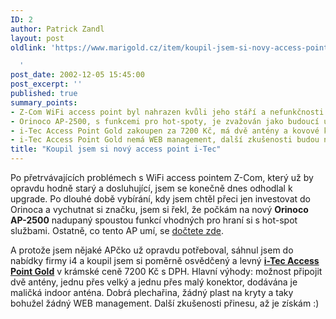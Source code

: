 ```yaml
---
ID: 2
author: Patrick Zandl
layout: post
oldlink: 'https://www.marigold.cz/item/koupil-jsem-si-novy-access-point-i-tec

  '
post_date: 2002-12-05 15:45:00
post_excerpt: ''
published: true
summary_points:
- Z-Com WiFi access point byl nahrazen kvůli jeho stáří a nefunkčnosti.
- Orinoco AP-2500, s funkcemi pro hot-spoty, je zvažován jako budoucí upgrade.
- i-Tec Access Point Gold zakoupen za 7200 Kč, má dvě antény a kovové kryty.
- i-Tec Access Point Gold nemá WEB management, další zkušenosti budou následovat.
title: "Koupil jsem si nový access point i-Tec"
---
```


<p>
Po přetrvávajících problémech s WiFi access pointem Z-Com, který už by opravdu hodně starý a dosluhující, jsem se konečně dnes odhodlal k upgrade. Po dlouhé době vybírání, kdy jsem chtěl přeci jen investovat do Orinoca a vychutnat si značku, jsem si řekl, že počkám na nový <STRONG>Orinoco AP-2500</STRONG> nadupaný spoustou funkcí vhodných pro hraní si s hot-spot službami. Ostatně, co tento AP umí, se <A href="http://www.proxim.com/products/all/orinoco/ap/ap2500/index.html" target=_blank>dočtete zde</A>. </p>

<p>
A protože jsem nějaké APčko už opravdu potřeboval, sáhnul jsem do nabídky firmy i4 a koupil jsem si poměrně osvědčený a levný <A href="http://www.i4shop.net/cz/iObchod/Catalog.asp?ca=1595&amp;it=8783" target=_blank><STRONG>i-Tec Access Point Gold</STRONG></A> v krámské ceně 7200 Kč s DPH. Hlavní výhody: možnost připojit dvě antény, jednu přes velký a jednu přes malý konektor, dodávána je maličká indoor anténa. Dobrá plechařina, žádný plast na kryty a taky bohužel žádný WEB management. Další zkušenosti přinesu, až je získám :)</p>